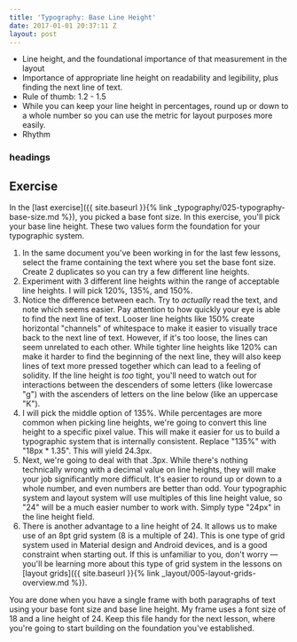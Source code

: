 ```yaml
---
title: 'Typography: Base Line Height'
date: 2017-01-01 20:37:11 Z
layout: post
---
```


* Line height, and the foundational importance of that measurement in the layout
* Importance of appropriate line height on readability and legibility, plus finding the next line of text.
* Rule of thumb: 1.2 - 1.5
* While you can keep your line height in percentages, round up or down to a whole number so you can use the metric for layout purposes more easily.
* Rhythm


### headings

<!--more-->
## Exercise
In the [last exercise]({{ site.baseurl }}{% link _typography/025-typography-base-size.md %}), you picked a base font size. In this exercise, you'll pick your base line height. These two values form the foundation for your typographic system.

1. In the same document you've been working in for the last few lessons, select the frame containing the text where you set the base font size. Create 2 duplicates so you can try a few different line heights.
2. Experiment with 3 different line heights within the range of acceptable line heights. I will pick 120%, 135%, and 150%.
3. Notice the difference between each. Try to *actually* read the text, and note which seems easier. Pay attention to how quickly your eye is able to find the next line of text. Looser line heights like 150% create horizontal "channels" of whitespace to make it easier to visually trace back to the next line of text. However, if it's too loose, the lines can seem unrelated to each other. While tighter line heights like 120% can make it harder to find the beginning of the next line, they will also keep lines of text more pressed together which can lead to a feeling of solidity. If the line height is *too* tight, you'll need to watch out for interactions between the descenders of some letters (like lowercase "g") with the ascenders of letters on the line below (like an uppercase "K").
4. I will pick the middle option of 135%. While percentages are more common when picking line heights, we're going to convert this line height to a specific pixel value. This will make it easier for us to build a typographic system that is internally consistent. Replace "135%" with "18px * 1.35". This will yield 24.3px.
5. Next, we're going to deal with that .3px. While there's nothing technically wrong with a decimal value on line heights, they will make your job significantly more difficult. It's easier to round up or down to a whole number, and even numbers are better than odd. Your typographic system and layout system will use multiples of this line height value, so "24" will be a much easier number to work with. Simply type "24px" in the line height field.
6. There is another advantage to a line height of 24. It allows us to make use of an 8pt grid system (8 is a multiple of 24). This is one type of grid system used in Material design and Android devices, and is a good constraint when starting out. If this is unfamiliar to you, don't worry — you'll be learning more about this type of grid system in the lessons on [layout grids]({{ site.baseurl }}{% link _layout/005-layout-grids-overview.md %}).

You are done when you have a single frame with both paragraphs of text using your base font size and base line height. My frame uses a font size of 18 and a line height of 24. Keep this file handy for the next lesson, where you're going to start building on the foundation you've established.
